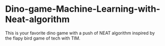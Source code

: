 # Dino-game-Machine-Learning-with-Neat-algorithm
This is your favorite dino game with a push of NEAT algorithm inspired by the flapy bird game of tech with TIM. 
